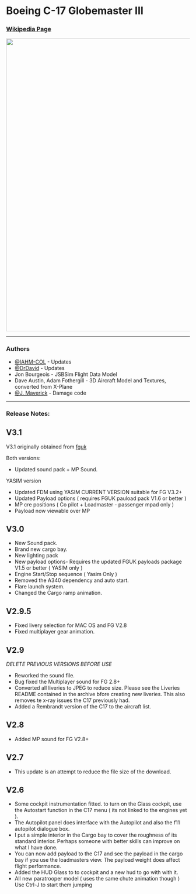 Boeing C-17 Globemaster III
===========================

### [Wikipedia Page](https://en.wikipedia.org/wiki/Boeing_C-17_Globemaster_III)

<img src="https://upload.wikimedia.org/wikipedia/commons/3/36/C17_aircraft_alt.jpg"  width="800">

***

### Authors

* [@IAHM-COL](https://github.com/IAHM-COL) - Updates
* [@DrDavid](https://github.com/DrDavid)  - Updates
* Jon Bourgeois - JSBSim Flight Data Model
* Dave Austin, Adam Fothergill - 3D Aircraft Model and Textures, converted from X-Plane
* [@J. Maverick](https://github.com/JMaverick16) - Damage code

****

### Release Notes:

V3.1
----

V3.1 originally obtained from [fguk](https://sites.google.com/view/fgukhangar/flightgear-uk-home-page/hangar/jets/c17-globemaster-iii?authuser=0)

Both versions:

* Updated sound pack + MP Sound.

YASIM version

* Updated FDM using YASIM CURRENT VERSION suitable for FG V3.2+
* Updated Payload options ( requires  FGUK pauload pack V1.6 or better )
* MP cre positions ( Co pilot + Loadmaster - passenger mpad only )
* Payload now viewable over MP

V3.0
-----

* New Sound pack.
* Brand new cargo bay.
* New lighting pack
* New payload options- Requires the updated FGUK payloads package V1.5 or better ( YASIM only )
* Engine Start/Stop sequence ( Yasim Only )
* Removed the A340 dependency and auto start.
* Flare launch system.
* Changed the Cargo ramp animation.

V2.9.5
------

* Fixed livery selection for MAC OS and FG V2.8
* Fixed multiplayer gear animation.

V2.9
----

*DELETE PREVIOUS VERSIONS BEFORE USE</i>*

* Reworked the sound file.
* Bug fixed the Multiplayer sound for FG 2.8+
* Converted all liveries to JPEG to reduce size. Please see the Liveries README contained in the archive bfore creating new liveries. This also removes te x-ray issues the C17 previously had.
* Added a Rembrandt version of the C17 to the aircraft list.

V2.8
----

* Added MP sound for FG V2.8+

V2.7
-----

* This update is an attempt to reduce the file size of the download.

V2.6
-----

* Some cockpit instrumentation fitted. to turn on the Glass cockpit, use the Autostart function in the C17 menu ( its not linked to the engines yet ).
* The Autopilot panel does interface with the Autopilot and also the f11 autopilot dialogue box.
* I put a simple interior in the Cargo bay to cover the roughness of its standard interior. Perhaps someone with better skills can improve on what I have done.
* You can now add payload to the C17 and see the payload in the cargo bay if you use the loadmasters view. The payload weight does affect flight performance.
* Added the HUD Glass to to cockpit and a new hud to go with with it.
* All new paratrooper model ( uses the same chute animation though ) Use Ctrl-J to start them jumping
